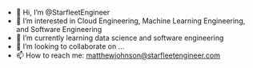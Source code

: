 - 👋 Hi, I’m @StarfleetEngineer
- 👀 I’m interested in Cloud Engineering, Machine Learning Engineering, and Software Engineering
- 🌱 I’m currently learning data science and software engineering
- 💞️ I’m looking to collaborate on ...
- 📫 How to reach me: matthewjohnson@starfleetengineer.com

<!---
StarfleetEngineer/StarfleetEngineer is a ✨ special ✨ repository because its `README.md` (this file) appears on your GitHub profile.
You can click the Preview link to take a look at your changes.
--->
